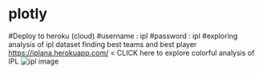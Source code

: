 # plotly
#Deploy to heroku (cloud)
#username : ipl
#password : ipl
#exploring analysis of ipl dataset finding best teams and best player  
https://iplana.herokuapp.com/
< CLICK here to  explore colorful analysis of IPL
![ipl image](https://user-images.githubusercontent.com/95954108/162682135-d26ac587-5a73-49a7-a91a-c02a47776e28.jpg)
